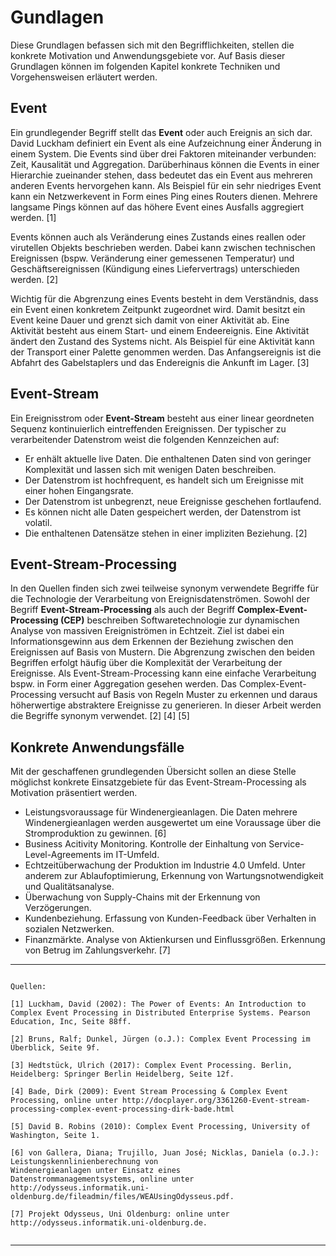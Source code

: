# Gundlagen

Diese Grundlagen befassen sich mit den Begrifflichkeiten, stellen die konkrete Motivation und Anwendungsgebiete vor. Auf Basis dieser Grundlagen können im folgenden Kapitel konkrete Techniken und Vorgehensweisen erläutert werden.

## Event

Ein grundlegender Begriff stellt das **Event** oder auch Ereignis an sich dar. David Luckham definiert ein Event als eine Aufzeichnung einer Änderung in einem System. Die Events sind über drei Faktoren miteinander verbunden: Zeit, Kausalität und Aggregation. Darüberhinaus können die Events in einer Hierarchie zueinander stehen, dass bedeutet das ein Event aus mehreren anderen Events hervorgehen kann. Als Beispiel für ein sehr niedriges Event kann ein Netzwerkevent in Form eines Ping eines Routers dienen. Mehrere langsame Pings können auf das höhere Event eines Ausfalls aggregiert werden. [1]

Events können auch als Veränderung eines Zustands eines reallen oder virutellen Objekts beschrieben werden. Dabei kann zwischen technischen Ereignissen (bspw. Veränderung einer gemessenen Temperatur) und Geschäftsereignissen (Kündigung eines Liefervertrags) unterschieden werden. [2]

Wichtig für die Abgrenzung eines Events besteht in dem Verständnis, dass ein Event einen konkretem Zeitpunkt zugeordnet wird. Damit besitzt ein Event keine Dauer und grenzt sich damit von einer Aktivität ab. Eine Aktivität besteht aus einem Start- und einem Endeereignis. Eine Aktivität ändert den Zustand des Systems nicht. Als Beispiel für eine Aktivität kann der Transport einer Palette genommen werden. Das Anfangsereignis ist die Abfahrt des Gabelstaplers und das Endereignis die Ankunft im Lager. [3]

## Event-Stream

Ein Ereignisstrom oder **Event-Stream** besteht aus einer linear geordneten Sequenz kontinuierlich eintreffenden Ereignissen. Der typischer zu verarbeitender Datenstrom weist die folgenden Kennzeichen auf: 


- Er enhält aktuelle live Daten. Die enthaltenen Daten sind von geringer Komplexität und lassen sich mit wenigen Daten beschreiben. 
- Der Datenstrom ist hochfrequent, es handelt sich um Ereignisse mit einer hohen Eingangsrate. 
- Der Datenstrom ist unbegrenzt, neue Ereignisse geschehen fortlaufend. 
- Es können nicht alle Daten gespeichert werden, der Datenstrom ist volatil. 
- Die enthaltenen Datensätze stehen in einer impliziten Beziehung. [2]

## Event-Stream-Processing

In den Quellen finden sich zwei teilweise synonym verwendete Begriffe für die Technologie der Verarbeitung von Ereignisdatenströmen. Sowohl der Begriff **Event-Stream-Processing** als auch der Begriff **Complex-Event-Processing (CEP)** beschreiben Softwaretechnologie zur dynamischen Analyse von massiven Ereigniströmen in Echtzeit. Ziel ist dabei ein Informationsgewinn aus dem Erkennen der Beziehung zwischen den Ereignissen auf Basis von Mustern. Die Abgrenzung zwischen den beiden Begriffen erfolgt häufig über die Komplexität der Verarbeitung der Ereignisse. Als Event-Stream-Processing kann eine einfache Verarbeitung bspw. in Form einer Aggregation gesehen werden. Das Complex-Event-Processing versucht auf Basis von Regeln Muster zu erkennen und daraus höherwertige abstraktere Ereignisse zu generieren. In dieser Arbeit werden die Begriffe synonym verwendet. [2] [4] [5]

## Konkrete Anwendungsfälle

Mit der geschaffenen grundlegenden Übersicht sollen an diese Stelle möglichst konkrete Einsatzgebiete für das Event-Stream-Processing als Motivation präsentiert werden.

- Leistungsvoraussage für Windenergieanlagen. Die Daten mehrere Windenergieanlagen werden ausgewertet um eine Voraussage über die Stromproduktion zu gewinnen. [6]
- Business Acitivity Monitoring. Kontrolle der Einhaltung von Service-Level-Agreements im IT-Umfeld.
- Echtzeitüberwachung der Produktion im Industrie 4.0 Umfeld. Unter anderem zur Ablaufoptimierung, Erkennung von Wartungsnotwendigkeit und Qualitätsanalyse.
- Überwachung von Supply-Chains mit der Erkennung von Verzögerungen.
- Kundenbeziehung. Erfassung von Kunden-Feedback über Verhalten in sozialen Netzwerken.
- Finanzmärkte. Analyse von Aktienkursen und Einflussgrößen. Erkennung von Betrug im Zahlungsverkehr. [7]


***

```

Quellen:

[1] Luckham, David (2002): The Power of Events: An Introduction to Complex Event Processing in Distributed Enterprise Systems. Pearson Education, Inc, Seite 88ff.

[2] Bruns, Ralf; Dunkel, Jürgen (o.J.): Complex Event Processing im Überblick, Seite 9f.

[3] Hedtstück, Ulrich (2017): Complex Event Processing. Berlin, Heidelberg: Springer Berlin Heidelberg, Seite 12f.

[4] Bade, Dirk (2009): Event Stream Processing & Complex Event Processing, online unter http://docplayer.org/3361260-Event-stream-processing-complex-event-processing-dirk-bade.html

[5] David B. Robins (2010): Complex Event Processing, University of Washington, Seite 1.

[6] von Gallera, Diana; Trujillo, Juan José; Nicklas, Daniela (o.J.): Leistungskennlinienberechnung von
Windenergieanlagen unter Einsatz eines
Datenstrommanagementsystems, online unter http://odysseus.informatik.uni-oldenburg.de/fileadmin/files/WEAUsingOdysseus.pdf.  

[7] Projekt Odysseus, Uni Oldenburg: online unter http://odysseus.informatik.uni-oldenburg.de.


```

***



